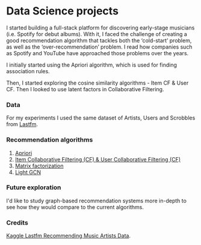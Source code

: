 # Data Science projects

I started building a full-stack platform for discovering early-stage musicians (i.e. Spotify for debut albums). With it, I faced the challenge of creating a good recommendation algorithm that tackles both the ‘cold-start’ problem, as well as the ‘over-recommendation’ problem. I read how companies such as Spotify and YouTube have approached those problems over the years.

I initially started using the Apriori algorithm, which is used for finding association rules.

Then, I started exploring the cosine similarity algorithms - Item CF & User CF. Then I looked to use latent factors in Collaborative Filtering.

### Data

For my experiments I used the same dataset of Artists, Users and Scrobbles from [Lastfm](https://www.kaggle.com/code/pcbreviglieri/recommending-music-artists-with-boltzmann-machines/data).

### Recommendation algorithms

1. [Apriori](recommendation_models/apriori.ipynb)
2. [Item Collaborative Filtering (CF) & User Collaborative Filtering (CF)](recommendation_models/item_to_item.ipynb)
3. [Matrix factorization](recommendation_models/collaborative_filtering.ipynb)
4. [Light GCN](recommendation_models/lightGCN.ipynb)

### Future exploration

I'd like to study graph-based recommendation systems more in-depth to see how they would compare to the current algorithms.

### Credits

[Kaggle Lastfm Recommending Music Artists Data](https://www.kaggle.com/code/pcbreviglieri/recommending-music-artists-with-boltzmann-machines/data).

